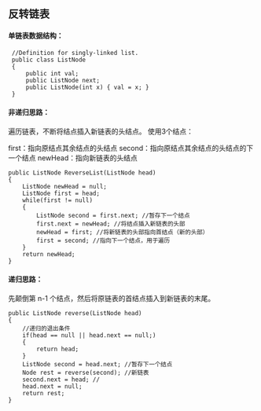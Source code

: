 ## 反转链表

#### 单链表数据结构：
```
 //Definition for singly-linked list.
 public class ListNode 
 {
     public int val;
     public ListNode next;
     public ListNode(int x) { val = x; }
 }
```

#### 非递归思路：
遍历链表，不断将结点插入新链表的头结点。 
使用3个结点：

first：指向原结点其余结点的头结点
second：指向原结点其余结点的头结点的下一个结点
newHead：指向新链表的头结点

```
public ListNode ReverseList(ListNode head) 
{
    ListNode newHead = null;
    ListNode first = head;
    while(first != null)
    {
        ListNode second = first.next; //暂存下一个结点
        first.next = newHead; //将结点插入新链表的头部
        newHead = first; //将新链表的头部指向首结点（新的头部）
        first = second; //指向下一个结点，用于遍历
    }        
    return newHead;
}
```

#### 递归思路： 
先颠倒第 n-1 个结点，然后将原链表的首结点插入到新链表的末尾。
```
public ListNode reverse(ListNode head)
{
    //递归的退出条件
    if(head == null || head.next == null;)
    {
        return head;
    }
    ListNode second = head.next; //暂存下一个结点
    Node rest = reverse(second); //新链表
    second.next = head; //
    head.next = null;
    return rest;
}
```
